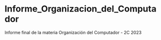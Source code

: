 # Informe_Organizacion_del_Computador
Informe final de la materia Organización del Computador - 2C 2023
